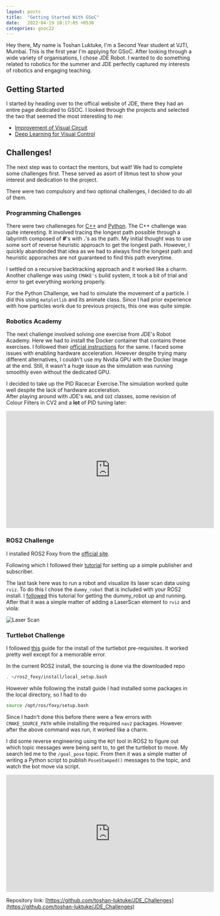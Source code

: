 ```yaml
---
layout: posts
title:  "Getting Started With GSoC"
date:   2022-04-19 10:17:05 +0530
categories: gsoc22
---
```

Hey there, My name is Toshan Luktuke, I'm a Second Year student at VJTI, Mumbai. This is the first year I'm applying for GSoC. After looking through a wide variety of organisations, I chose JDE Robot. 
I wanted to do something related to robotics for the summer and JDE perfectly captured my interests of robotics and engaging teaching.

## Getting Started
I started by heading over to the offical website of JDE, there they had an entire page dedicated to GSOC. I looked through the projects and selected the two that seemed the most interesting to me:
- [Improvement of Visual Circuit](https://jderobot.github.io/activities/gsoc/2022#project-7-improvement-of-visualcircuit-web-service)
- [Deep Learning for Visual Control](https://jderobot.github.io/activities/gsoc/2022#project-5-robotics-academy-new-exercise-using-deep-learning-for-visual-control)

## Challenges!
The next step was to contact the mentors, but wait! We had to complete some challenges first.
These served as asort of litmus test to show your interest and dedication to the project.

There were two compulsory and two optional challenges, I decided to do all of them.

### Programming Challenges
There were two challeneges for [C++]() and [Python]().
The C++ challenge was quite interesting.
It involved tracing the longest path possible through a labyrinth composed of **#**'s with **.**'s as the path.
My initial thought was to use some sort of reverse heuristic approach to get the longest path. However, I quickly abandonded that idea as we had to always find the longest path and heuristic apporaches are not guaranteed to find this path everytime. 

I settled on a recursive backtracking approach and it worked like a charm. Another challenge was using `CMAKE's` build system, it took a bit of trial and error to get everything working properly.

For the Python Challenge, we had to simulate the movement of a particle. I did this using `matplotlib` and its animate class.
Since I had prior experience with how particles work due to previous projects, this one was quite simple.

### Robotics Academy
The next challenge involved solving one exercise from JDE's Robot Academy. Here we had to install the Docker container that contains these exercises. I followed their [official instructions](http://jderobot.github.io/RoboticsAcademy/installation/) for the same. 
I faced some issues with enabling hardware acceleration. However despite trying many different alternatives, I couldn't use my Nvidia GPU with the Docker Image at the end. Still, it wasn't a huge issue as the simulation was running smoothly even without the dedicated GPU.

I decided to take up the PID Racecar Exercise.The simulation worked quite well despite the lack of hardware acceleration.  
After playing around with JDE's `HAL` and `GUI` classes, some revision of Colour Filters in CV2 and a **lot** of PID tuning later:
<iframe width="560" height="315" src="https://www.youtube.com/embed/wbu0eO-DN-k" title="YouTube video player" frameborder="0" allow="accelerometer; autoplay; clipboard-write; encrypted-media; gyroscope; picture-in-picture" allowfullscreen></iframe>

### ROS2 Challenge

I installed ROS2 Foxy from the [official site](https://docs.ros.org/en/foxy/Installation/Ubuntu-Development-Setup.html).

Following which I followed their [tutorial](https://docs.ros.org/en/foxy/Tutorials/Writing-A-Simple-Py-Publisher-And-Subscriber.html) for setting up a simple publisher and subscriber.

The last task here was to run a robot and visualize its laser scan data using `rviz`. To do this I chose the `dummy_robot` that is included with your ROS2 install. 
I [followed](https://docs.ros.org/en/foxy/Tutorials/dummy-robot-demo.html) this tutorial for getting the dummy_robot up and running. After that it was a simple matter of adding a LaserScan element to `rviz` and viola:

![Laser Scan](/blog/assets/Laser_Scan.gif)

### Turtlebot Challenge
I followed [this](https://automaticaddison.com/how-to-install-ros-2-navigation-nav2/) guide for the install of the turtlebot pre-requisites.
It worked pretty well except for a memorable error.

In the current ROS2 install, the sourcing is done via the downloaded repo
```bash
. ~/ros2_foxy/install/local_setup.bash
```
However while following the install guide I had installed some packages in the local directory, so I had to do
```bash
source /opt/ros/foxy/setup.bash
```

Since I hadn't done this before there were a few errors with `CMAKE_SOURCE_PATH` while installing the required `nav2` packages. However after the above command was run, it worked like a charm.

I did some reverse engineering using the `RQT` tool in ROS2 to figure out which topic messages were being sent to, to get the turtlebot to move. My search led me to the `/goal_pose` topic. From then it was a simple matter of writing a Python script to publish `PoseStamped()` messages to the topic, and watch the bot move via script.

<iframe width="560" height="315" src="https://www.youtube.com/embed/GzRo4oeLvBo" title="YouTube video player" frameborder="0" allow="accelerometer; autoplay; clipboard-write; encrypted-media; gyroscope; picture-in-picture" allowfullscreen></iframe>

Repository link: [https://github.com/toshan-luktuke/JDE_Challenges](https://github.com/toshan-luktuke/JDE_Challenges)
